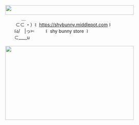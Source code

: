 <img width="400" height="30" src="https://middlepot.com/img/lacey.png">\
　　　‌ ‌ ＿\
　　‌ ⊂⊂ ・）꒰ ‌ https://shybunny.middlepot.com ‌ ꒱\
　　꒰ა/　|っ✄　　 ‌ ꒰ ‌ shy bunny store ‌ ꒱\
　　⊂____u\
  \
<img width="400" height="230" src="https://middlepot.com/img/delicate.jpg">
